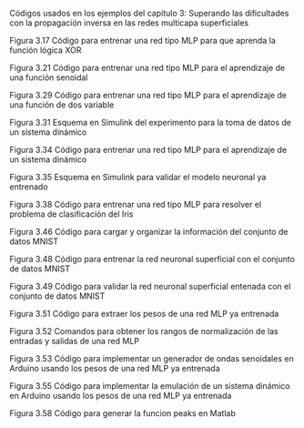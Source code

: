 Códigos usados en los ejemplos del capítulo 3:
Superando las dificultades con la propagación inversa en las redes multicapa superficiales

Figura  3.17 Código para entrenar una red tipo MLP para que aprenda la función lógica XOR

Figura  3.21 Código para entrenar una red tipo MLP para el aprendizaje de una función senoidal

Figura  3.29 Código para entrenar una red tipo MLP para el aprendizaje de una función de dos variable

Figura  3.31 Esquema en Simulink del experimento para la toma de datos de un sistema dinámico

Figura  3.34 Código para entrenar una red tipo MLP para el aprendizaje de un sistema dinámico

Figura  3.35 Esquema en Simulink para validar el modelo neuronal ya entrenado

Figura  3.38 Código para entrenar una red tipo MLP para resolver el problema de clasificación del Iris

Figura  3.46 Código para cargar y organizar la información del conjunto de datos MNIST

Figura  3.48 Código para entrenar la red neuronal superficial con el conjunto de datos MNIST

Figura  3.49 Código para validar la red neuronal superficial entenada con el conjunto de datos MNIST

Figura  3.51 Código para extraer los pesos de una red MLP ya entrenada

Figura  3.52 Comandos para obtener los rangos de normalización de las entradas y salidas de una  red MLP

Figura  3.53 Código para implementar un generador de ondas senoidales en Arduino usando los pesos de una red MLP ya entrenada

Figura  3.55 Código para implementar la emulación de un sistema dinámico en Arduino usando los pesos de una red MLP ya entrenada

Figura  3.58 Código para generar la funcion peaks en Matlab
